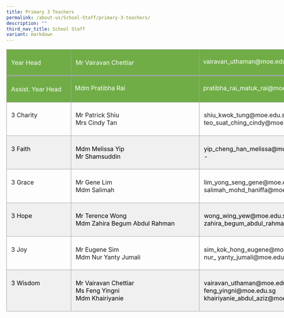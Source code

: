 ```yaml
---
title: Primary 3 Teachers
permalink: /about-us/School-Staff/primary-3-teachers/
description: ""
third_nav_title: School Staff
variant: markdown
---
```

<table style="width:679.0pt;border-collapse:collapse;mso-yfti-tbllook:1184;
 mso-padding-alt:0in 0in 0in 0in" width="905" cellpadding="0" cellspacing="0" border="0" class="MsoNormalTable"><tbody><tr style="mso-yfti-irow:0;mso-yfti-firstrow:yes;height:47.8pt"><td style="width:125.5pt;border:solid #A5A5A5 1.0pt;
  border-bottom:solid #A5A5A5 2.25pt;background:#70AD47;mso-background-themecolor:
  accent6;padding:5.75pt 8.6pt 5.75pt 8.6pt;height:47.8pt" valign="top" width="167"><p class="MsoNormal"><span style="color:white;mso-themecolor:background1">Year Head</span></p></td><td style="width:265.5pt;border-top:solid #A5A5A5 1.0pt;
  border-left:none;border-bottom:solid #A5A5A5 2.25pt;border-right:solid #A5A5A5 1.0pt;
  mso-border-left-alt:solid #A5A5A5 1.0pt;background:#70AD47;mso-background-themecolor:
  accent6;padding:5.75pt 8.6pt 5.75pt 8.6pt;height:47.8pt" valign="top" width="354"><p class="MsoNormal"><span style="color:white;mso-themecolor:background1">Mr Vairavan Chettiar</span></p></td><td style="width:4.0in;border-top:solid #A5A5A5 1.0pt;
  border-left:none;border-bottom:solid #A5A5A5 2.25pt;border-right:solid #A5A5A5 1.0pt;
  mso-border-left-alt:solid #A5A5A5 1.0pt;background:#70AD47;mso-background-themecolor:
  accent6;padding:.05in .1in .05in .1in;height:47.8pt" valign="top" width="384"><p class="MsoNormal"><span style="color:white;mso-themecolor:background1">vairavan_uthaman@moe.edu.sg</span></p></td></tr><tr style="mso-yfti-irow:1;height:47.8pt"><td style="width:125.5pt;border:solid #A5A5A5 1.0pt;
  border-top:none;mso-border-top-alt:solid #A5A5A5 2.25pt;background:#70AD47;
  mso-background-themecolor:accent6;padding:5.75pt 8.6pt 5.75pt 8.6pt;
  height:47.8pt" valign="top" width="167"><p class="MsoNormal"><span style="color:white;mso-themecolor:background1">Assist. Year Head</span></p></td><td style="width:265.5pt;border-top:none;border-left:
  none;border-bottom:solid #A5A5A5 1.0pt;border-right:solid #A5A5A5 1.0pt;
  mso-border-top-alt:solid #A5A5A5 2.25pt;mso-border-left-alt:solid #A5A5A5 1.0pt;
  background:#70AD47;mso-background-themecolor:accent6;padding:.05in .1in .05in .1in;
  height:47.8pt" valign="top" width="354"><p class="MsoNormal"><span style="color:white;mso-themecolor:background1">Mdm Pratibha Rai</span></p></td><td style="width:4.0in;border-top:none;border-left:none;
  border-bottom:solid #A5A5A5 1.0pt;border-right:solid #A5A5A5 1.0pt;
  mso-border-top-alt:solid #A5A5A5 2.25pt;mso-border-left-alt:solid #A5A5A5 1.0pt;
  background:#70AD47;mso-background-themecolor:accent6;padding:.05in .1in .05in .1in;
  height:47.8pt" valign="top" width="384"><p class="MsoNormal"><span style="color:white;mso-themecolor:background1">pratibha_rai_matuk_rai@moe.edu.sg</span></p></td></tr><tr style="mso-yfti-irow:2;height:47.8pt"><td style="width:125.5pt;border:solid #A5A5A5 1.0pt;
  border-top:none;mso-border-top-alt:solid #A5A5A5 1.0pt;padding:5.75pt 8.6pt 5.75pt 8.6pt;
  height:47.8pt" valign="top" width="167"><p class="MsoNormal">3 Charity</p></td><td style="width:265.5pt;border-top:none;border-left:
  none;border-bottom:solid #A5A5A5 1.0pt;border-right:solid #A5A5A5 1.0pt;
  mso-border-top-alt:solid #A5A5A5 1.0pt;mso-border-left-alt:solid #A5A5A5 1.0pt;
  padding:5.75pt 8.6pt 5.75pt 8.6pt;height:47.8pt" valign="top" width="354"><p class="MsoNormal">Mr&nbsp;Patrick&nbsp;Shiu<span style="mso-ansi-language:EN-SG" lang="EN-SG"><br></span>Mrs&nbsp;Cindy&nbsp;Tan</p></td><td style="width:4.0in;border-top:none;border-left:none;
  border-bottom:solid #A5A5A5 1.0pt;border-right:solid #A5A5A5 1.0pt;
  mso-border-top-alt:solid #A5A5A5 1.0pt;mso-border-left-alt:solid #A5A5A5 1.0pt;
  padding:5.75pt 8.6pt 5.75pt 8.6pt;height:47.8pt" valign="top" width="384"><p class="MsoNormal">shiu_kwok_tung@moe.edu.sg<br>teo_suat_ching_cindy@moe.edu.sg</p></td></tr><tr style="mso-yfti-irow:3;height:48.4pt"><td style="width:125.5pt;border:solid #A5A5A5 1.0pt;
  border-top:none;mso-border-top-alt:solid #A5A5A5 1.0pt;background:#F0F0F0;
  padding:5.75pt 8.6pt 5.75pt 8.6pt;height:48.4pt" valign="top" width="167"><p class="MsoNormal"><span style="color:black;mso-color-alt:windowtext">3 Faith</span></p></td><td style="width:265.5pt;border-top:none;border-left:
  none;border-bottom:solid #A5A5A5 1.0pt;border-right:solid #A5A5A5 1.0pt;
  mso-border-top-alt:solid #A5A5A5 1.0pt;mso-border-left-alt:solid #A5A5A5 1.0pt;
  background:#F0F0F0;padding:5.75pt 8.6pt 5.75pt 8.6pt;height:48.4pt" valign="top" width="354"><p class="MsoNormal"><span style="color:black;mso-color-alt:windowtext">Mdm&nbsp;Melissa Yip<br>Mr Shamsuddin</span></p></td><td style="width:4.0in;border-top:none;border-left:none;
  border-bottom:solid #A5A5A5 1.0pt;border-right:solid #A5A5A5 1.0pt;
  mso-border-top-alt:solid #A5A5A5 1.0pt;mso-border-left-alt:solid #A5A5A5 1.0pt;
  background:#F0F0F0;padding:5.75pt 8.6pt 5.75pt 8.6pt;height:48.4pt" valign="top" width="384"><p class="MsoNormal"><span style="color:black;mso-color-alt:windowtext">yip_cheng_han_melissa@moe.edu.sg<br>-</span></p></td></tr><tr style="mso-yfti-irow:4;height:40.0pt"><td style="width:125.5pt;border:solid #A5A5A5 1.0pt;
  border-top:none;mso-border-top-alt:solid #A5A5A5 1.0pt;padding:5.75pt 8.6pt 5.75pt 8.6pt;
  height:40.0pt" valign="top" width="167"><p class="MsoNormal">3 Grace</p></td><td style="width:265.5pt;border-top:none;border-left:
  none;border-bottom:solid #A5A5A5 1.0pt;border-right:solid #A5A5A5 1.0pt;
  mso-border-top-alt:solid #A5A5A5 1.0pt;mso-border-left-alt:solid #A5A5A5 1.0pt;
  padding:5.75pt 8.6pt 5.75pt 8.6pt;height:40.0pt" valign="top" width="354"><p class="MsoNormal">Mr&nbsp;Gene&nbsp;Lim<br>Mdm&nbsp;Salimah</p></td><td style="width:4.0in;border-top:none;border-left:none;
  border-bottom:solid #A5A5A5 1.0pt;border-right:solid #A5A5A5 1.0pt;
  mso-border-top-alt:solid #A5A5A5 1.0pt;mso-border-left-alt:solid #A5A5A5 1.0pt;
  padding:5.75pt 8.6pt 5.75pt 8.6pt;height:40.0pt" valign="top" width="384"><p class="MsoNormal">lim_yong_seng_gene@moe.edu.sg<br>salimah_mohd_haniffa@moe.edu.sg</p></td></tr><tr style="mso-yfti-irow:5;height:41.75pt"><td style="width:125.5pt;border:solid #A5A5A5 1.0pt;
  border-top:none;mso-border-top-alt:solid #A5A5A5 1.0pt;background:#F0F0F0;
  padding:5.75pt 8.6pt 5.75pt 8.6pt;height:41.75pt" valign="top" width="167"><p class="MsoNormal"><span style="color:black;mso-color-alt:windowtext">3 Hope</span></p></td><td style="width:265.5pt;border-top:none;border-left:
  none;border-bottom:solid #A5A5A5 1.0pt;border-right:solid #A5A5A5 1.0pt;
  mso-border-top-alt:solid #A5A5A5 1.0pt;mso-border-left-alt:solid #A5A5A5 1.0pt;
  background:#F0F0F0;padding:5.75pt 8.6pt 5.75pt 8.6pt;height:41.75pt" valign="top" width="354"><p class="MsoNormal"><span style="color:black;mso-color-alt:windowtext">Mr&nbsp;Terence Wong<br>Mdm&nbsp;Zahira&nbsp;Begum Abdul Rahman</span></p></td><td style="width:4.0in;border-top:none;border-left:none;
  border-bottom:solid #A5A5A5 1.0pt;border-right:solid #A5A5A5 1.0pt;
  mso-border-top-alt:solid #A5A5A5 1.0pt;mso-border-left-alt:solid #A5A5A5 1.0pt;
  background:#F0F0F0;padding:5.75pt 8.6pt 5.75pt 8.6pt;height:41.75pt" valign="top" width="384"><p class="MsoNormal"><span style="color:black;mso-color-alt:windowtext">wong_wing_yew@moe.edu.sg<br>zahira_begum_abdul_rahman@moe.edu.sg</span></p></td></tr><tr style="mso-yfti-irow:6;height:48.4pt"><td style="width:125.5pt;border:solid #A5A5A5 1.0pt;
  border-top:none;mso-border-top-alt:solid #A5A5A5 1.0pt;padding:5.75pt 8.6pt 5.75pt 8.6pt;
  height:48.4pt" valign="top" width="167"><p class="MsoNormal">3 Joy</p></td><td style="width:265.5pt;border-top:none;border-left:
  none;border-bottom:solid #A5A5A5 1.0pt;border-right:solid #A5A5A5 1.0pt;
  mso-border-top-alt:solid #A5A5A5 1.0pt;mso-border-left-alt:solid #A5A5A5 1.0pt;
  padding:5.75pt 8.6pt 5.75pt 8.6pt;height:48.4pt" valign="top" width="354"><p class="MsoNormal">Mr&nbsp;Eugene&nbsp;Sim<span style="mso-ansi-language:
  EN-SG" lang="EN-SG"><br></span>Mdm Nur&nbsp;Yanty&nbsp;Jumali</p></td><td style="width:4.0in;border-top:none;border-left:none;
  border-bottom:solid #A5A5A5 1.0pt;border-right:solid #A5A5A5 1.0pt;
  mso-border-top-alt:solid #A5A5A5 1.0pt;mso-border-left-alt:solid #A5A5A5 1.0pt;
  padding:5.75pt 8.6pt 5.75pt 8.6pt;height:48.4pt" valign="top" width="384"><p class="MsoNormal">sim_kok_hong_eugene@moe.edu.sg<br>nur_ yanty_jumali@moe.edu.sg</p></td></tr><tr style="mso-yfti-irow:7;mso-yfti-lastrow:yes;height:48.4pt"><td style="width:125.5pt;border:solid #A5A5A5 1.0pt;
  border-top:none;mso-border-top-alt:solid #A5A5A5 1.0pt;background:#F0F0F0;
  padding:5.75pt 8.6pt 5.75pt 8.6pt;height:48.4pt" valign="top" width="167"><p class="MsoNormal"><span style="color:black;mso-color-alt:windowtext;
  mso-ansi-language:EN-SG" lang="EN-SG">3</span><span style="color:black;mso-color-alt:windowtext"> Wisdom</span></p></td><td style="width:265.5pt;border-top:none;border-left:
  none;border-bottom:solid #A5A5A5 1.0pt;border-right:solid #A5A5A5 1.0pt;
  mso-border-top-alt:solid #A5A5A5 1.0pt;mso-border-left-alt:solid #A5A5A5 1.0pt;
  background:#F0F0F0;padding:5.75pt 8.6pt 5.75pt 8.6pt;height:48.4pt" valign="top" width="354"><p class="MsoNormal"><span style="color:black;mso-color-alt:windowtext">Mr&nbsp;Vairavan&nbsp;Chettiar<br>Ms Feng Yingni<br>Mdm Khairiyanie</span></p></td><td style="width:4.0in;border-top:none;border-left:none;
  border-bottom:solid #A5A5A5 1.0pt;border-right:solid #A5A5A5 1.0pt;
  mso-border-top-alt:solid #A5A5A5 1.0pt;mso-border-left-alt:solid #A5A5A5 1.0pt;
  background:#F0F0F0;padding:5.75pt 8.6pt 5.75pt 8.6pt;height:48.4pt" valign="top" width="384"><p class="MsoNormal"><span style="color:black;mso-color-alt:windowtext">vairavan_uthaman@moe.edu.sg<br>feng_yingni@moe.edu.sg<br>khairiyanie_abdul_aziz@moe.edu.sg
	</span></p></td></tr></tbody></table>